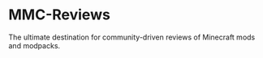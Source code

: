 # MMC-Reviews
The ultimate destination for community-driven reviews of Minecraft mods and modpacks.
